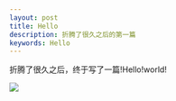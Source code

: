 ```yaml
---
layout: post
title: Hello
description: 折腾了很久之后的第一篇
keywords: Hello
---
```


折腾了很久之后，终于写了一篇!Hello!world!

<img src="http://img5.imgtn.bdimg.com/it/u=1346229709,1643717806&fm=21&gp=0.jpg"/>
